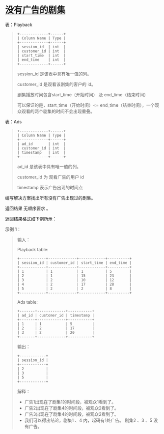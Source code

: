 # [没有广告的剧集](https://leetcode.cn/problems/ad-free-sessions)

表：Playback
> ```
> +-------------+------+
> | Column Name | Type |
> +-------------+------+
> | session_id  | int  |
> | customer_id | int  |
> | start_time  | int  |
> | end_time    | int  |
> +-------------+------+
> ```
> session_id 是该表中具有唯一值的列。
> 
> customer_id 是观看该剧集的客户的 id。
> 
> 剧集播放时间包含start_time（开始时间） 及 end_time（结束时间）
> 
> 可以保证的是，start_time（开始时间）<= end_time（结束时间），一个观众观看的两个剧集的时间不会出现重叠。
 

表：Ads
> ```
> +-------------+------+
> | Column Name | Type |
> +-------------+------+
> | ad_id       | int  |
> | customer_id | int  |
> | timestamp   | int  |
> +-------------+------+
> ```
> ad_id 是该表中具有唯一值的列。
> 
> customer_id 为 观看广告的用户 id
> 
> timestamp 表示广告出现的时间点
 

编写解决方案找出所有没有广告出现过的剧集。

返回结果 无顺序要求 。

返回结果格式如下例所示：

 

示例 1：

> 输入：
> 
> Playback table:
> ```
> +------------+-------------+------------+----------+
> | session_id | customer_id | start_time | end_time |
> +------------+-------------+------------+----------+
> | 1          | 1           | 1          | 5        |
> | 2          | 1           | 15         | 23       |
> | 3          | 2           | 10         | 12       |
> | 4          | 2           | 17         | 28       |
> | 5          | 2           | 2          | 8        |
> +------------+-------------+------------+----------+
> ```
> Ads table:
> ```
> +-------+-------------+-----------+
> | ad_id | customer_id | timestamp |
> +-------+-------------+-----------+
> | 1     | 1           | 5         |
> | 2     | 2           | 17        |
> | 3     | 2           | 20        |
> +-------+-------------+-----------+
> ```
> 输出：
> ```
> +------------+
> | session_id |
> +------------+
> | 2          |
> | 3          |
> | 5          |
> +------------+
> ```
> 解释：
> - 广告1出现在了剧集1的时间段，被观众1看到了。
> - 广告2出现在了剧集4的时间段，被观众2看到了。
> - 广告3出现在了剧集4的时间段，被观众2看到了。
> - 我们可以得出结论，剧集1 、4 内，起码有1处广告。 剧集2 、3 、5 没有广告。